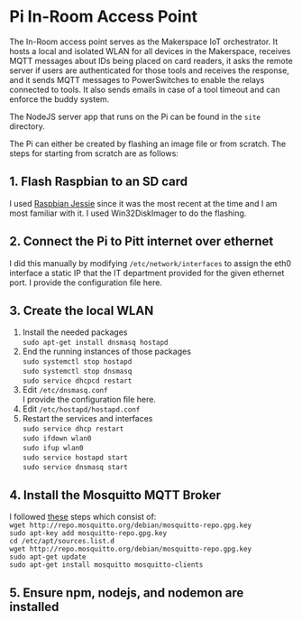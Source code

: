 # Pi In-Room Access Point

The In-Room access point serves as the Makerspace IoT orchestrator. It hosts a local and isolated WLAN for all devices in the Makerspace, receives MQTT messages about IDs being placed on card readers, it asks the remote server if users are authenticated for those tools and receives the response, and it sends MQTT messages to PowerSwitches to enable the relays connected to tools. It also sends emails in case of a tool timeout and can enforce the buddy system.

The NodeJS server app that runs on the Pi can be found in the `site` directory.

The Pi can either be created by flashing an image file or from scratch. The steps for starting from scratch are as follows:

## 1. Flash Raspbian to an SD card
I used [Raspbian Jessie](https://downloads.raspberrypi.org/raspbian/images/raspbian-2017-07-05/) since it was the most recent at the time and I am most familiar with it. I used Win32DiskImager to do the flashing.

## 2. Connect the Pi to Pitt internet over ethernet
I did this manually by modifying `/etc/network/interfaces` to assign the eth0 interface a static IP that the IT department provided for the given ethernet port. I provide the configuration file here.

## 3. Create the local WLAN
1.  Install the needed packages\
`sudo apt-get install dnsmasq hostapd`
2. End the running instances of those packages\
`sudo systemctl stop hostapd`\
`sudo systemctl stop dnsmasq`\
`sudo service dhcpcd restart`
3. Edit `/etc/dnsmasq.conf`\
I provide the configuration file here.
4. Edit `/etc/hostapd/hostapd.conf`
5. Restart the services and interfaces\
`sudo service dhcp restart`\
`sudo ifdown wlan0`\
`sudo ifup wlan0`\
`sudo service hostapd start`\
`sudo service dnsmasq start`

## 4. Install the Mosquitto MQTT Broker
I followed [these](https://www.instructables.com/Installing-MQTT-BrokerMosquitto-on-Raspberry-Pi/) steps which consist of:\
`wget http://repo.mosquitto.org/debian/mosquitto-repo.gpg.key`\
`sudo apt-key add mosquitto-repo.gpg.key`\
`cd /etc/apt/sources.list.d`\
`wget http://repo.mosquitto.org/debian/mosquitto-repo.gpg.key`\
`sudo apt-get update`\
`sudo apt-get install mosquitto mosquitto-clients`

## 5. Ensure npm, nodejs, and nodemon are installed
